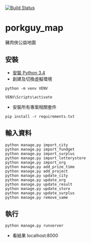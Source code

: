 [![Build Status](https://travis-ci.org/livingbio/porkguy_map.svg?branch=master)](https://travis-ci.org/livingbio/porkguy_map)

# porkguy_map
豬肉俠公益地圖

## 安裝
- [安裝 Python 3.4](https://djangogirlstaipei.herokuapp.com/tutorials/installation/)
- 創建及切換虛擬環境

``` 
python -m venv VENV
```
``` 
VENV\Scripts\activate
```
- 安裝所有專案相關套件

```
pip install -r requirements.txt
```

## 輸入資料
```
python manage.py import_city
python manage.py import_fundget
python manage.py import_surplus
python manage.py import_lotterystore
python manage.py import_org
python manage.py add_prize_time
python manage.py add_project
python manage.py update_city
python manage.py update_org
python manage.py update_result
python manage.py update_store
python manage.py update_surplus
python manage.py remove_same
```
## 執行
```
python manage.py runserver
```
- 看結果 localhost:8000
